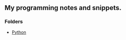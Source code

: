 ## My programming notes and snippets.

### Folders
- [Python](https://github.com/hawier-dev/programming-notes/tree/main/Python)
